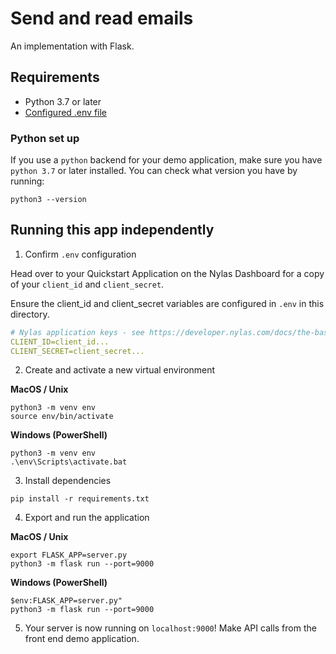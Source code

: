 # Send and read emails

An implementation with Flask.

## Requirements

- Python 3.7 or later
- [Configured .env file](../../../../README.md)

### Python set up

If you use a `python` backend for your demo application, make sure you have `python 3.7` or later installed. You can check what version you have by running:

```
python3 --version
```

## Running this app independently

1. Confirm `.env` configuration

Head over to your Quickstart Application on the Nylas Dashboard for a copy of your `client_id` and `client_secret`.

Ensure the client_id and client_secret variables are configured in `.env` in this directory.

```yaml
# Nylas application keys - see https://developer.nylas.com/docs/the-basics/authentication/authorizing-api-requests/#sdk-authentication
CLIENT_ID=client_id...
CLIENT_SECRET=client_secret...
```

2. Create and activate a new virtual environment

**MacOS / Unix**

```
python3 -m venv env
source env/bin/activate
```

**Windows (PowerShell)**

```
python3 -m venv env
.\env\Scripts\activate.bat
```

3. Install dependencies

```
pip install -r requirements.txt
```

4. Export and run the application

**MacOS / Unix**

```
export FLASK_APP=server.py
python3 -m flask run --port=9000
```

**Windows (PowerShell)**

```
$env:FLASK_APP=server.py"
python3 -m flask run --port=9000
```

5. Your server is now running on `localhost:9000`! Make API calls from the front end demo application.
